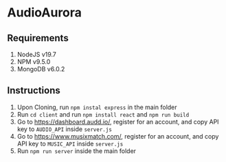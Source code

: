 # AudioAurora

## Requirements 
1. NodeJS v19.7
2. NPM v9.5.0
3. MongoDB v6.0.2

## Instructions
1. Upon Cloning, run `npm instal express` in the main folder
2. Run `cd client` and run `npm install react` and `npm run build`
3. Go to https://dashboard.audd.io/, register for an account, and copy API key to `AUDIO_API` inside `server.js`
4. Go to https://www.musixmatch.com/, register for an account, and copy API key to `MUSIC_API` inside `server.js`
5. Run `npm run server` inside the main folder
